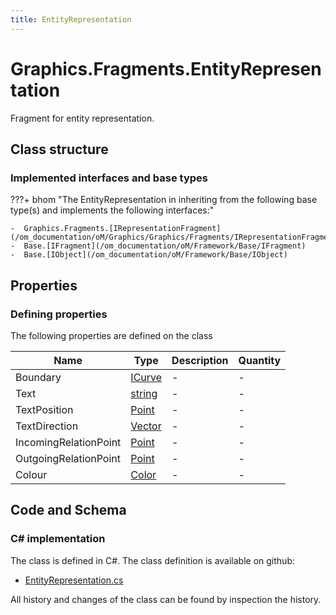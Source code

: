 ```yaml
---
title: EntityRepresentation
---
```


# Graphics.Fragments.EntityRepresentation

Fragment for entity representation.

## Class structure

### Implemented interfaces and base types

???+ bhom "The EntityRepresentation in inheriting from the following base type(s) and implements the following interfaces:"

    -  Graphics.Fragments.[IRepresentationFragment](/om_documentation/oM/Graphics/Graphics/Fragments/IRepresentationFragment)
    -  Base.[IFragment](/om_documentation/oM/Framework/Base/IFragment)
    -  Base.[IObject](/om_documentation/oM/Framework/Base/IObject)


## Properties



### Defining properties

The following properties are defined on the class

| Name             | Type             | Description      | Quantity         |
|------------------|------------------|------------------|------------------|
| Boundary | [ICurve](/om_documentation/oM/Dimensional/Geometry/ICurve) | - | - |
| Text | [string](https://learn.microsoft.com/en-us/dotnet/api/System.String?view=netstandard-2.0) | - | - |
| TextPosition | [Point](/om_documentation/oM/Dimensional/Geometry/Point) | - | - |
| TextDirection | [Vector](/om_documentation/oM/Dimensional/Geometry/Vector) | - | - |
| IncomingRelationPoint | [Point](/om_documentation/oM/Dimensional/Geometry/Point) | - | - |
| OutgoingRelationPoint | [Point](/om_documentation/oM/Dimensional/Geometry/Point) | - | - |
| Colour | [Color](https://learn.microsoft.com/en-us/dotnet/api/System.Drawing.Color?view=netstandard-2.0) | - | - |


## Code and Schema

### C# implementation

The class is defined in C#. The class definition is available on github:

- [EntityRepresentation.cs](https://github.com/BHoM/BHoM/blob/develop/Graphics_oM/Fragments\EntityRepresentation.cs)

All history and changes of the class can be found by inspection the history.
